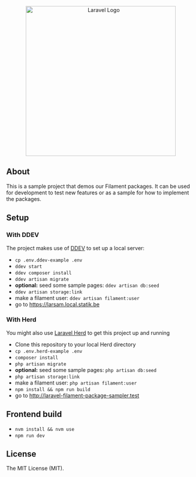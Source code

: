 <p align="center"><a href="https://laravel.com" target="_blank"><img src="https://raw.githubusercontent.com/laravel/art/master/logo-lockup/5%20SVG/2%20CMYK/1%20Full%20Color/laravel-logolockup-cmyk-red.svg" width="400" alt="Laravel Logo"></a></p>

## About

This is a sample project that demos our Filament packages. It can be used for development to test new features or as a 
sample for how to implement the packages.

## Setup

### With DDEV
The project makes use of [DDEV](https://ddev.com/) to set up a local server:

- `cp .env.ddev-example .env`
- `ddev start`
- `ddev composer install`
- `ddev artisan migrate`
- __optional:__ seed some sample pages: `ddev artisan db:seed`
- `ddev artisan storage:link`
- make a filament user: `ddev artisan filament:user`
- go to https://larsam.local.statik.be

### With Herd
You might also use [Laravel Herd](https://herd.laravel.com/) to get this project up and running

- Clone this repository to your local Herd directory
- `cp .env.herd-example .env`
- `composer install`
- `php artisan migrate`
- __optional:__ seed some sample pages: `php artisan db:seed`
- `php artisan storage:link`
- make a filament user: `php artisan filament:user`
- `npm install && npm run build`
- go to http://laravel-filament-package-sampler.test

## Frontend build

- `nvm install && nvm use`
- `npm run dev`

## License

The MIT License (MIT).
